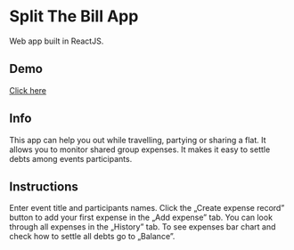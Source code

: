 # Split The Bill App

Web app built in ReactJS. 

## Demo

[Click here](https://martaadamczyk0101.github.io/split-the-bill/)

## Info

This app can help you out while travelling, partying or sharing a flat. It allows you to monitor shared group expenses. It makes it easy to settle debts among events participants.

## Instructions

Enter event title and participants names. Click the „Create expense record” button to add your first expense in the „Add expense” tab. You can look through all expenses in the „History” tab. To see expenses bar chart and check how to settle all debts go to „Balance”.



